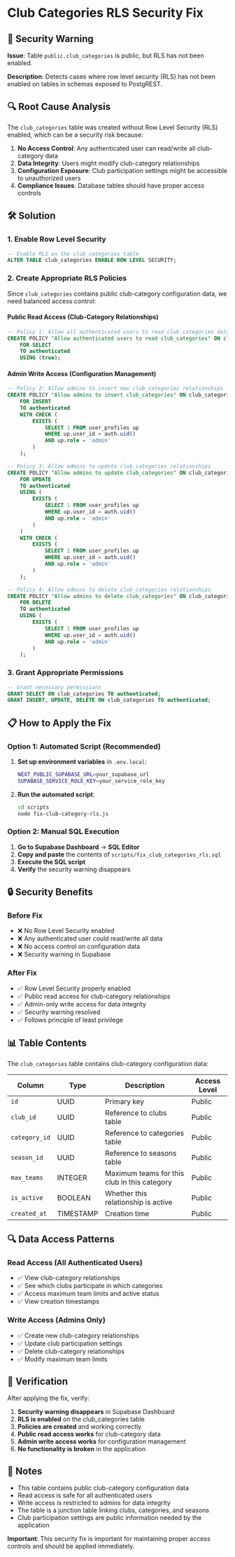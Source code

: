 # Club Categories RLS Security Fix

## 🚨 Security Warning

**Issue**: Table `public.club_categories` is public, but RLS has not been enabled.

**Description**: Detects cases where row level security (RLS) has not been enabled on tables in schemas exposed to PostgREST.

## 🔍 Root Cause Analysis

The `club_categories` table was created without Row Level Security (RLS) enabled, which can be a security risk because:

1. **No Access Control**: Any authenticated user can read/write all club-category data
2. **Data Integrity**: Users might modify club-category relationships
3. **Configuration Exposure**: Club participation settings might be accessible to unauthorized users
4. **Compliance Issues**: Database tables should have proper access controls

## 🛠️ Solution

### 1. Enable Row Level Security

```sql
-- Enable RLS on the club_categories table
ALTER TABLE club_categories ENABLE ROW LEVEL SECURITY;
```

### 2. Create Appropriate RLS Policies

Since `club_categories` contains public club-category configuration data, we need balanced access control:

#### Public Read Access (Club-Category Relationships)
```sql
-- Policy 1: Allow all authenticated users to read club_categories data
CREATE POLICY "Allow authenticated users to read club_categories" ON club_categories
    FOR SELECT
    TO authenticated
    USING (true);
```

#### Admin Write Access (Configuration Management)
```sql
-- Policy 2: Allow admins to insert new club_categories relationships
CREATE POLICY "Allow admins to insert club_categories" ON club_categories
    FOR INSERT
    TO authenticated
    WITH CHECK (
        EXISTS (
            SELECT 1 FROM user_profiles up 
            WHERE up.user_id = auth.uid() 
            AND up.role = 'admin'
        )
    );

-- Policy 3: Allow admins to update club_categories relationships
CREATE POLICY "Allow admins to update club_categories" ON club_categories
    FOR UPDATE
    TO authenticated
    USING (
        EXISTS (
            SELECT 1 FROM user_profiles up 
            WHERE up.user_id = auth.uid() 
            AND up.role = 'admin'
        )
    )
    WITH CHECK (
        EXISTS (
            SELECT 1 FROM user_profiles up 
            WHERE up.user_id = auth.uid() 
            AND up.role = 'admin'
        )
    );

-- Policy 4: Allow admins to delete club_categories relationships
CREATE POLICY "Allow admins to delete club_categories" ON club_categories
    FOR DELETE
    TO authenticated
    USING (
        EXISTS (
            SELECT 1 FROM user_profiles up 
            WHERE up.user_id = auth.uid() 
            AND up.role = 'admin'
        )
    );
```

### 3. Grant Appropriate Permissions

```sql
-- Grant necessary permissions
GRANT SELECT ON club_categories TO authenticated;
GRANT INSERT, UPDATE, DELETE ON club_categories TO authenticated;
```

## 📋 How to Apply the Fix

### Option 1: Automated Script (Recommended)

1. **Set up environment variables** in `.env.local`:
   ```bash
   NEXT_PUBLIC_SUPABASE_URL=your_supabase_url
   SUPABASE_SERVICE_ROLE_KEY=your_service_role_key
   ```

2. **Run the automated script**:
   ```bash
   cd scripts
   node fix-club-category-rls.js
   ```

### Option 2: Manual SQL Execution

1. **Go to Supabase Dashboard** → **SQL Editor**
2. **Copy and paste** the contents of `scripts/fix_club_categories_rls.sql`
3. **Execute the SQL script**
4. **Verify** the security warning disappears

## 🔒 Security Benefits

### Before Fix
- ❌ No Row Level Security enabled
- ❌ Any authenticated user could read/write all data
- ❌ No access control on configuration data
- ❌ Security warning in Supabase

### After Fix
- ✅ Row Level Security properly enabled
- ✅ Public read access for club-category relationships
- ✅ Admin-only write access for data integrity
- ✅ Security warning resolved
- ✅ Follows principle of least privilege

## 📊 Table Contents

The `club_categories` table contains club-category configuration data:

| Column | Type | Description | Access Level |
|--------|------|-------------|--------------|
| `id` | UUID | Primary key | Public |
| `club_id` | UUID | Reference to clubs table | Public |
| `category_id` | UUID | Reference to categories table | Public |
| `season_id` | UUID | Reference to seasons table | Public |
| `max_teams` | INTEGER | Maximum teams for this club in this category | Public |
| `is_active` | BOOLEAN | Whether this relationship is active | Public |
| `created_at` | TIMESTAMP | Creation time | Public |

## 🔍 Data Access Patterns

### Read Access (All Authenticated Users)
- ✅ View club-category relationships
- ✅ See which clubs participate in which categories
- ✅ Access maximum team limits and active status
- ✅ View creation timestamps

### Write Access (Admins Only)
- ✅ Create new club-category relationships
- ✅ Update club participation settings
- ✅ Delete club-category relationships
- ✅ Modify maximum team limits

## 🧪 Verification

After applying the fix, verify:

1. **Security warning disappears** in Supabase Dashboard
2. **RLS is enabled** on the club_categories table
3. **Policies are created** and working correctly
4. **Public read access works** for club-category data
5. **Admin write access works** for configuration management
6. **No functionality is broken** in the application

## 📝 Notes

- This table contains public club-category configuration data
- Read access is safe for all authenticated users
- Write access is restricted to admins for data integrity
- The table is a junction table linking clubs, categories, and seasons
- Club participation settings are public information needed by the application

**Important**: This security fix is important for maintaining proper access controls and should be applied immediately.
